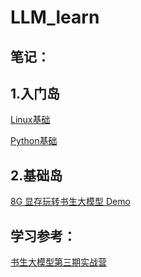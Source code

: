 # LLM_learn

## 笔记：

## 1.入门岛
[Linux基础](notes/L0_1_Linux/Linux.md)

[Python基础](notes/L0_2_Python/python.md)

## 2.基础岛
[8G 显存玩转书生大模型 Demo](notes/L1_2_Demo/L1_Demo.md)

## 学习参考：

[书生大模型第三期实战营](https://github.com/InternLM/Tutorial)